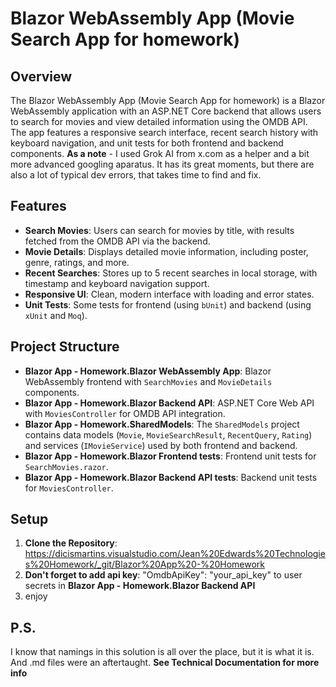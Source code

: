 # Blazor WebAssembly App (Movie Search App for homework)

## Overview
The Blazor WebAssembly App (Movie Search App for homework) is a Blazor WebAssembly application with an ASP.NET Core backend that allows users to search for movies and view detailed information using the OMDB API. The app features a responsive search interface, recent search history with keyboard navigation, and unit tests for both frontend and backend components.
**As a note** - I used Grok AI from x.com as a helper and a bit more advanced googling aparatus. It has its great moments, but there are also a lot of typical dev errors, that takes time to find and fix.

## Features
- **Search Movies**: Users can search for movies by title, with results fetched from the OMDB API via the backend.
- **Movie Details**: Displays detailed movie information, including poster, genre, ratings, and more.
- **Recent Searches**: Stores up to 5 recent searches in local storage, with timestamp and keyboard navigation support.
- **Responsive UI**: Clean, modern interface with loading and error states.
- **Unit Tests**: Some tests for frontend (using `bUnit`) and backend (using `xUnit` and `Moq`).

## Project Structure
- **Blazor App - Homework.Blazor WebAssembly App**: Blazor WebAssembly frontend with `SearchMovies` and `MovieDetails` components.
- **Blazor App - Homework.Blazor Backend API**: ASP.NET Core Web API with `MoviesController` for OMDB API integration.
- **Blazor App - Homework.SharedModels**: The `SharedModels` project contains data models (`Movie`, `MovieSearchResult`, `RecentQuery`, `Rating`)  and services (`IMovieService`) used by both frontend and backend.
- **Blazor App - Homework.Blazor Frontend tests**: Frontend unit tests for `SearchMovies.razor`.
- **Blazor App - Homework.Blazor Backend API tests**: Backend unit tests for `MoviesController`.

## Setup
1. **Clone the Repository**: <https://dicismartins.visualstudio.com/Jean%20Edwards%20Technologies%20Homework/_git/Blazor%20App%20-%20Homework>
2. **Don't forget to add api key**: "OmdbApiKey": "your_api_key" to user secrets in **Blazor App - Homework.Blazor Backend API**
3. enjoy

## P.S.
I know that namings in this solution is all over the place, but it is what it is.
And .md files were an aftertaught.
**See Technical Documentation for more info**